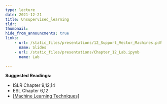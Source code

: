 ```yaml
---
type: lecture
date: 2021-12-21
title: Unsupervised_learning
tldr: 
thumbnail: 
hide_from_announcments: true
links: 
    - url: /static_files/presentations/12_Support_Vector_Machines.pdf
      name: Slides
    - url: /static_files/presentations/Chapter_12_Lab.ipynb
      name: Lab

---
```

**Suggested Readings:**
- ISLR Chapter 9,12,14
- ESL Chapter 6,12
- [[Machine Learning Techniques]](https://www.csie.ntu.edu.tw/~htlin/mooc/)
